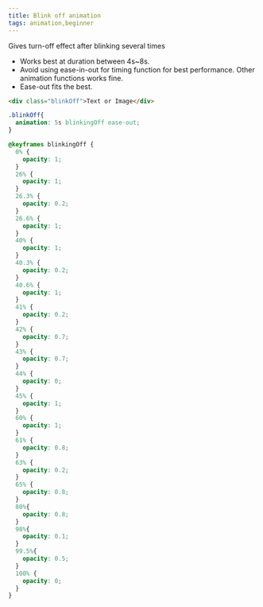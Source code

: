 ```yaml
---
title: Blink off animation
tags: animation,beginner
---
```


Gives turn-off effect after blinking several times

- Works best at duration between 4s~8s.
- Avoid using ease-in-out for timing function for best performance. Other animation functions works fine.
- Ease-out fits the best.

```html
<div class="blinkOff">Text or Image</div>
```

```css
.blinkOff{
  animation: 5s blinkingOff ease-out;
}

@keyframes blinkingOff {
  0% {
    opacity: 1;
  }
  26% {
    opacity: 1;
  }
  26.3% {
    opacity: 0.2;
  }
  26.6% {
    opacity: 1;
  }
  40% {
    opacity: 1;
  }
  40.3% {
    opacity: 0.2;
  }
  40.6% {
    opacity: 1;
  }
  41% {
    opacity: 0.2;
  }
  42% {
    opacity: 0.7;
  }
  43% {
    opacity: 0.7;
  }
  44% {
    opacity: 0;
  }
  45% {
    opacity: 1;
  }
  60% {
    opacity: 1;
  }
  61% {
    opacity: 0.8;
  }
  63% {
    opacity: 0.2;
  }
  65% {
    opacity: 0.8;
  }
  80%{
    opacity: 0.8;
  }
  98%{
    opacity: 0.1;
  }
  99.5%{
    opacity: 0.5;
  }
  100% {
    opacity: 0;
  }
}
```
